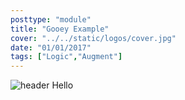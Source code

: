 ```yaml
---
posttype: "module"
title: "Gooey Example"
cover: "../../static/logos/cover.jpg"
date: "01/01/2017"
tags: ["Logic","Augment"]
---
```


![header](https://i.imgur.com/Bo7RZQv.png)
Hello

